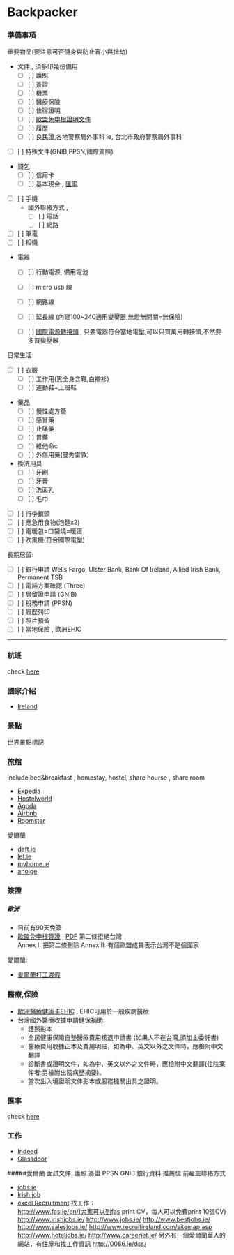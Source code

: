 # Backpacker

### 準備事項
重要物品(要注意可否隨身與防止宵小與搶劫)    
- 文件 , 須多印幾份備用  
    - [ ] [ ] 護照  
    - [ ] [ ] 簽證  
    - [ ] [ ] 機票  
    - [ ] [ ] 醫療保險  
    - [ ] [ ] 住宿證明  
    - [ ] [ ] [歐盟免申根證明文件](#歐洲)  
    - [ ] [ ] 履歷  
    - [ ] [ ] 良民證,各地警察局外事科 ie, 台北市政府警察局外事科
- [ ] [ ] 特殊文件(GNIB,PPSN,國際駕照)  
- 錢包  
    - [ ] [ ] 信用卡  
    - [ ] [ ] 基本現金 , [匯率](#匯率)  
- [ ] [ ] 手機  
    - 國外聯絡方式 , 
        - [ ] [ ] 電話 
        - [ ] [ ] 網路
- [ ] [ ] 筆電   
- [ ] [ ] 相機  
- 電器  
    - [ ] [ ] 行動電源, 備用電池
    - [ ] [ ] micro usb 線  
    - [ ] [ ] 網路線  
    - [ ] [ ] 延長線 (內建100~240通用變壓器,無燈無開關=無保險)
    - [ ] [ ] [國際電源轉接頭](http://www.backpackers.com.tw/guide/index.php/%E4%B8%96%E7%95%8C%E5%90%84%E5%9C%8B%E9%9B%BB%E6%BA%90%E6%8F%92%E9%A0%AD%E6%8F%92%E5%BA%A7%E5%BD%A2%E5%BC%8F) , 只要電器符合當地電壓,可以只買萬用轉接頭,不然要多買變壓器


日常生活:   
- [ ] [ ] 衣服  
    - [ ] [ ] 工作用(黑全身含鞋,白襯衫)
    - [ ] [ ] 運動鞋+上班鞋
- 藥品  
    - [ ] [ ] 慢性處方簽
    - [ ] [ ] 感冒藥  
    - [ ] [ ] 止痛藥
    - [ ] [ ] 胃藥
    - [ ] [ ] 維他命c
    - [ ] [ ] 外傷用藥(曼秀雷敦)
- 換洗用具  
    - [ ] [ ] 牙刷  
    - [ ] [ ] 牙膏  
    - [ ] [ ] 洗面乳  
    - [ ] [ ] 毛巾
- [ ] [ ] 行李鎖頭
- [ ] [ ] 應急用食物(泡麵x2)
- [ ] [ ] 電暖包=口袋燒=暖蛋
- [ ] [ ] 吹風機(符合國際電壓)

長期居留:  
- [ ] [ ] 銀行申請 
Wells Fargo, Ulster Bank, Bank Of Ireland, Allied Irish Bank, Permanent TSB
- [ ] [ ] 電話方案確認 (Three)
- [ ] [ ] 居留證申請 (GNIB)
- [ ] [ ] 稅務申請 (PPSN)
- [ ] [ ] 履歷列印
- [ ] [ ] 照片預留
- [ ] [ ] 當地保險 , 歐洲EHIC

<hr>

### 航班
check [here](fly_ticket.md)


### 國家介紹
- [Ireland](Region/Ireland.md)

### 景點
[世界景點標記](https://www.google.com/maps/d/edit?hl=zh-TW&authuser=0&mid=1IsjjM3k4TzkOvykyrWpuR11SNbY)

### 旅館
include bed&breakfast , homestay, hostel, share hourse , share room
- [Expedia](http://www.expedia.com/)
- [Hostelworld](http://www.hostelworld.com/)
- [Agoda](http://www.agoda.com/)
- [Airbnb](https://www.airbnb.com)
- [Roomster](https://www.roomster.com)

愛爾蘭
- [daft.ie](http://www.daft.ie/)
- [let.ie](http://www.let.ie/)
- [myhome.ie](http://www.myhome.ie/)
- [anoige](https://anoige.ie/)




### 簽證

##### 歐洲
- 目前有90天免簽
- [歐盟免申根簽證](http://www.mofa.gov.tw/Mobile/FAQ.aspx?s=AD6908DFDDB62656) , [PDF](http://eur-lex.europa.eu/LexUriServ/LexUriServ.do?uri=OJ:L:2010:339:0006:0007:EN:PDF) 
第二條拒絕台灣  
Annex I: 把第二條刪除
Annex II: 有個歐盟成員表示台灣不是個國家  

愛爾蘭:  
- [愛爾蘭打工渡假](Region/Ireland.md#ireland-打工渡假)




### 醫療,保險
- [歐洲醫療健康卡EHIC](http://www.hse.ie/eng/services/list/1/schemes/EHIC/) , EHIC可用於一般疾病醫療
- 台灣國外醫療收據申請健保補助:
    - 護照影本
    - 全民健康保險自墊醫療費用核退申請書 (如果人不在台灣,須加上委託書)
    - 醫療費用收據正本及費用明細，如為中、英文以外之文件時，應檢附中文翻譯 
    - 診斷書或證明文件，如為中、英文以外之文件時，應檢附中文翻譯(住院案件者:另檢附出院病歷摘要)。
    - 當次出入境證明文件影本或服務機關出具之證明。


### 匯率
check [here](currency.md)


### 工作
- [Indeed](http://indeed.com/)
- [Glassdoor](https://www.glassdoor.com/index.htm)

#####愛爾蘭
面試文件: 護照 簽證 PPSN GNIB 銀行資料 推薦信 前雇主聯絡方式
- [jobs.ie](http://www.jobs.ie/)
- [Irish job](http://www.irishjobs.ie/)
- [excel Recruitment](http://www.excelrecruitment.ie/)
找工作：  
http://www.fas.ie/en/(大家可以到fas print CV，每人可以免費print 10張CV)
http://www.irishjobs.ie/
http://www.jobs.ie/
http://www.bestjobs.ie/
http://www.salesjobs.ie/
http://www.recruitireland.com/sitemap.asp
http://www.hoteljobs.ie/
http://www.careerjet.ie/
另外有一個愛爾蘭華人的網站，有住屋和找工作資訊
http://0086.ie/dss/



